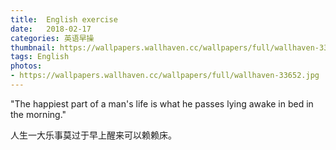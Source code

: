 ```yaml
---
title:  English exercise
date:   2018-02-17
categories: 英语早操
thumbnail: https://wallpapers.wallhaven.cc/wallpapers/full/wallhaven-33652.jpg
tags: English
photos:
- https://wallpapers.wallhaven.cc/wallpapers/full/wallhaven-33652.jpg
---
```


"The happiest part of a man's life is what he passes lying awake in bed in the morning."
<p>人生一大乐事莫过于早上醒来可以赖赖床。</p>
